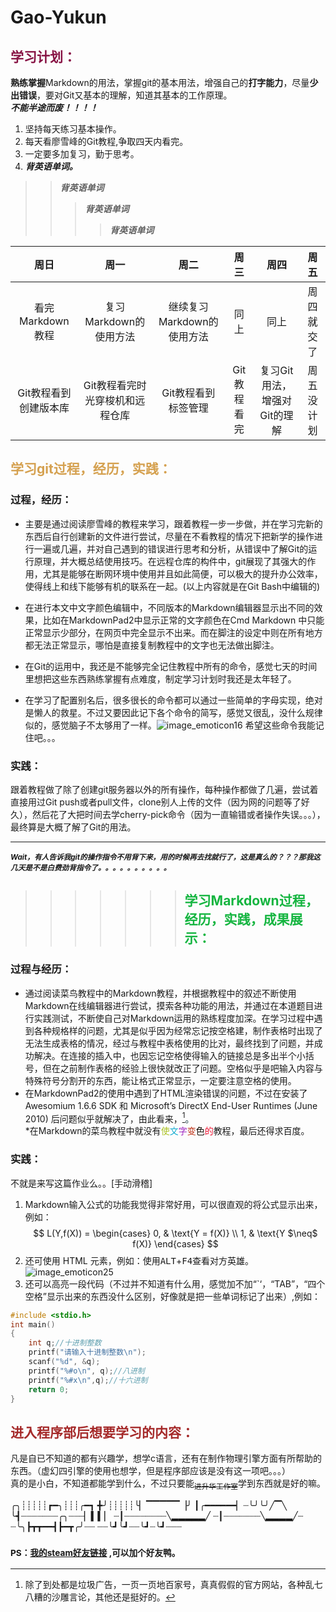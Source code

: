 # Gao-Yukun
## <font color="87aa5413344444444"> 学习计划： </font>  
**熟练掌握**Markdown的用法，掌握git的基本用法，增强自己的**打字能力**，尽量**少出错误**，要对Git又基本的理解，知道其基本的工作原理。  
<em>   **不能半途而废！！！！** </em>

  1. 坚持每天练习基本操作。
  2. 每天看廖雪峰的Git教程,争取四天内看完。
  3. 一定要多加复习，勤于思考。
  4. ***背英语单词。***
>> ***背英语单词***    
>>
>> > ***背英语单词***
>> >
>> > > ***背英语单词***  

| 周日 | 周一 | 周二 | 周三 | 周四 | 周五 |
| :--: | :-: | :--: | :--: | :--: | :--: |
| 看完Markdown 教程 | 复习Markdown的使用方法   | 继续复习Markdown的使用方法    |  同上   | 同上 | 周四就交了 |
| Git教程看到创建版本库 | Git教程看完时光穿梭机和远程仓库  |Git教程看到标签管理  | Git教程看完 | 复习Git用法，增强对Git的理解 | 周五没计划 |
## <font color=d55a145> 学习git过程，经历，实践： </font> 
### 过程，经历：

* 主要是通过阅读廖雪峰的教程来学习，跟着教程一步一步做，并在学习完新的东西后自行创建新的文件进行尝试，尽量在不看教程的情况下把新学的操作进行一遍或几遍，并对自己遇到的错误进行思考和分析，从错误中了解Git的运行原理，并大概总结使用技巧。在远程仓库的构件中，git展现了其强大的作用，尤其是能够在断网环境中使用并且如此简便，可以极大的提升办公效率，使得线上和线下能够有机的联系在一起。(以上内容就是在Git Bash中编辑的)      

* 在进行本文中文字颜色编辑中，不同版本的Markdown编辑器显示出不同的效果，比如在MarkdownPad2中显示正常的文字颜色在Cmd Markdown 中只能正常显示少部分，在网页中完全显示不出来。而在脚注的设定中则在所有地方都无法正常显示，哪怕是直接复制教程中的文字也无法做出脚注。    

* 在Git的运用中，我还是不能够完全记住教程中所有的命令，感觉七天的时间里想把这些东西熟练掌握有点难度，制定学习计划时我还是太年轻了。 

* 在学习了配置别名后，很多很长的命令都可以通过一些简单的字母实现，绝对是懒人的救星。不过又要因此记下各个命令的简写，感觉又很乱，没什么规律似的，感觉脑子不太够用了一样。![image_emoticon16](C:\Users\18437\Desktop\image_emoticon16.png)
  希望这些命令我能记住吧。。。  

### 实践：  

跟着教程做了除了创建git服务器以外的所有操作，每种操作都做了几遍，尝试着直接用过Git push或者pull文件，clone别人上传的文件（因为网的问题等了好久），然后花了大把时间去学cherry-pick命令（因为一直输错或者操作失误。。。），最终算是大概了解了Git的用法。

*********************

<sub>***Wait，有人告诉我git的操作指令不用背下来，用的时候再去找就行了，这是真么的？？？那我这几天是不是白费劲背指令了。。。。。。。。。。***</sub>  

>>>
>>>
>>>>>>> ## <font color=15ab554> 学习Markdown过程，经历，实践，成果展示：  </font>
### 过程与经历： 

* 通过阅读菜鸟教程中的Markdown教程，并根据教程中的叙述不断使用Markdown在线编辑器进行尝试，摸索各种功能的用法，并通过在本道题目进行实践测试，不断使自己对Markdown运用的熟练程度加深。在学习过程中遇到各种规格样的问题，尤其是似乎因为经常忘记按空格建，制作表格时出现了无法生成表格的情况，经过与教程中表格使用的比对，最终找到了问题，并成功解决。在连接的插入中，也因忘记空格使得输入的链接总是多出半个小括号，但在之前制作表格的经验上很快就改正了问题。空格似乎是吧输入内容与特殊符号分割开的东西，能让格式正常显示，一定要注意空格的使用。  
* 在MarkdownPad2的使用中遇到了HTML渲染错误的问题，不过在安装了 Awesomium 1.6.6 SDK 和 Microsoft’s DirectX End-User Runtimes (June 2010) 后问题似乎就解决了，由此看来，<font color=15384>[^百度还是好用的]。</font>  
*在Markdown的菜鸟教程中就没有<font color=abc123>使</font><font color=123abcd>文</font><font color=a12bc3>字</font><font color=bc2d1>变</font><font color=fa1>色</font><font color=ed123>的</font>教程，最后还得求百度。  

### 实践：  
不就是来写这篇作业么。。[手动滑稽]
1. Markdown输入公式的功能我觉得非常好用，可以很直观的将公式显示出来，例如：  
$$
L(Y,f(X)) =
\begin{cases}
0, & \text{Y = f(X)}  \\
1, & \text{Y $\neq$ f(X)}
\end{cases}
$$
2. 还可使用 HTML 元素，例如：使用<kbd>ALT</kbd>+<kbd>F4</kbd>查看对方英雄。![image_emoticon25](C:\Users\18437\Desktop\image_emoticon25.png)
3. 还可以高亮一段代码（不过并不知道有什么用，感觉加不加“`‘，“TAB”，“四个空格”显示出来的东西没什么区别，好像就是把一些单词标记了出来）,例如：
```  c
#include <stdio.h>
int main()
{
	int q;//十进制整数
	printf("请输入十进制整数\n");
	scanf("%d", &q);
	printf("%#o\n", q);//八进制
	printf("%#x\n",q);//十六进制
	return 0;
}   
```
## <font color="brown"> 进入程序部后想要学习的内容： </font> 

凡是自已不知道的都有兴趣学，想学c语言，还有在制作物理引擎方面有所帮助的东西。（虚幻四引擎的使用也想学，但是程序部应该是没有这一项吧。。。）  
 真的是小白，不知道都能学到什么，不过只要能<sub>~~进升华工作室~~</sub>学到东西就是好的嘛。  

╭╮┊┊┊┊┊┏━╮┊┊┊╭━┓ 
╋╯┊┊┊┊┊╰▏▔▔▔▔▔▕╯ 
┃╭━━━━━━▏┈╰╯╰╯╱▔╲ 
╰┫┈┈┈┈┈┈┈╭╮┈┈┈▏▍▍▏ 
┈┃┈┈┈┈┈┈┈┈╲▂▂▂▂▂╱ 
┈┃┈┈┈┈┈┈┈╲▂▂▂▂╱┈ 
┈╰╮┣┳┳━━┫┣━┳╭╯┈┈ 
┈┈╰┛╰┛┈┈╰┛┈╰┛┈┈┈

### <sub> PS：[我的steam好友链接][link] ,可以加个好友鸭。 </sub>  
[link]: http://steamcommunity.com/id/1843773386/
[^百度还是好用的]: 除了到处都是垃圾广告，一页一页地百家号，真真假假的官方网站，各种乱七八糟的沙雕言论，其他还是挺好的。